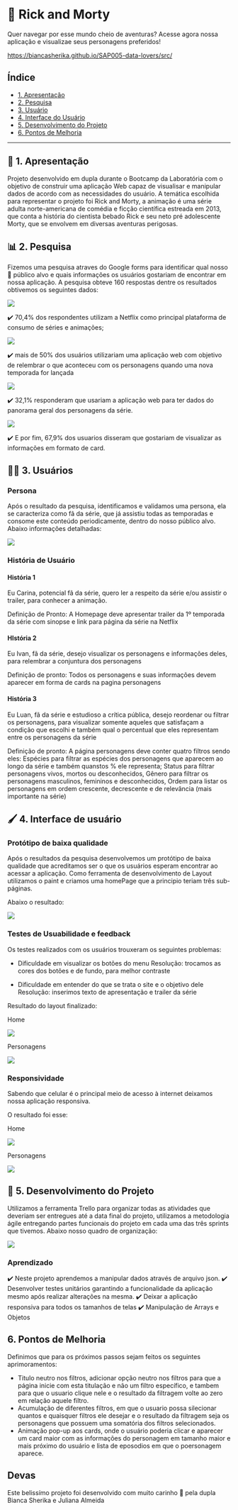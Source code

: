 # :sparkling_heart: Rick and Morty

Quer navegar por esse mundo cheio de aventuras? Acesse agora nossa aplicação e visualizae seus personagens preferidos!

https://biancasherika.github.io/SAP005-data-lovers/src/

## Índice

* [1. Apresentação](#1-apresentacao)
* [2. Pesquisa](#2-pesquisa)
* [3. Usuário](#3-usuario)
* [4. Interface do Usuário](#4-interface-do-usuario)
* [5. Desenvolvimento do Projeto](#5-desenvolvimento-do-Projeto)
* [6. Pontos de Melhoria](#7-pontos-de-melhoria)


***

## :receipt: 1. Apresentação

  Projeto desenvolvido em dupla durante o Bootcamp da Laboratória com o objetivo de construir uma aplicação Web capaz de visualisar e manipular dados de acordo com as necessidades do usuário.
  A temática escolhida para representar o projeto foi Rick and Morty, a animação é uma série adulta norte-americana de comédia e ficção científica estreada em 2013, que conta a história do cientista bebado Rick e seu neto pré adolescente Morty, que se envolvem em diversas aventuras perigosas.

## :bar_chart: 2. Pesquisa

Fizemos uma pesquisa atraves do Google forms para identificar qual nosso :dart: público alvo e quais informações os usuários gostariam de encontrar em nossa aplicação. A pesquisa obteve 160 respostas dentre os resultados obtivemos os seguintes dados:

![](/src/img/plataforma.jpeg)

:heavy_check_mark: 70,4% dos respondentes utilizam a Netflix como principal plataforma de consumo de séries e animações; 

![](/src/img/webApp.jpeg)

:heavy_check_mark: mais de 50% dos usuários utilizariam uma aplicação web com objetivo de relembrar o que aconteceu com os personagens quando uma nova temporada for lançada 

![](/src/img/panoramaGeral.png)

 :heavy_check_mark: 32,1% responderam que usariam a aplicação web para ter dados do panorama geral dos personagens da série. 
 
 ![](/src/img/cards.jpeg)
 
 :heavy_check_mark: E por fim, 67,9% dos usuarios disseram que gostariam de visualizar as informações em formato de card.

## :technologist: 3. Usuários

### Persona

Após o resultado da pesquisa, identificamos e validamos uma persona, ela se caracteriza como fã da série, que já assistiu todas as temporadas e consome este conteúdo periodicamente, dentro do nosso público alvo. Abaixo informações detalhadas:

![](/src/img/persona.jpeg)

###  História de Usuário

#### História 1
Eu Carina, potencial fã da série, quero ler a respeito da série e/ou assistir o trailer, para conhecer a animação.

Definição de Pronto: A Homepage deve apresentar trailer da 1º temporada da série com sinopse e link para página da série na Netflix


#### HIstória 2
Eu Ivan, fã da série, desejo visualizar os personagens e informações deles, para relembrar a conjuntura dos personagens

Definição de pronto: Todos os personagens e suas informações devem aparecer em forma de cards na pagina personagens

#### História 3
Eu Luan, fã da série e estudioso a crítica pública, desejo reordenar ou filtrar os personagens, para visualizar somente aqueles que satisfaçam a condição que escolhi e também qual o percentual que eles representam entre os personagens da série

Definição de pronto: A página personagens deve conter quatro filtros sendo eles: 
Espécies para filtrar as espécies dos personagens que aparecem ao longo da série e também quanstos % ele representa;
Status para filtrar personagens vivos, mortos ou desconhecidos,
Gênero para filtrar os personagens masculinos, femininos e desconhecidos,
Ordem para listar os personagens em ordem crescente, decrescente e de relevância (mais importante na série)



## :paintbrush: 4. Interface de usuário

### Protótipo de baixa qualidade

Após o resultados da pesquisa desenvolvemos um protótipo de baixa qualidade que acreditamos ser o que os usuários esperam encontrar ao acessar a aplicação. Como ferramenta de desenvolvimento de Layout utilizamos o paint e criamos uma homePage que a principio teriam três sub-páginas.

Abaixo o resultado:

![](/src/img/prototipo.jpeg)




### Testes de Usuabilidade e feedback

Os testes realizados com os usuários trouxeram os seguintes problemas:

- Dificuldade em visualizar os botões do menu
Resolução: trocamos as cores dos botões e de fundo, para melhor contraste

- Dificuldade em entender do que se trata o site e o objetivo dele
Resolução: inserimos texto de apresentação e trailer da série

Resultado do layout finalizado:

Home

![](/src/img/homedesktop.jpeg)



Personagens

![](/src/img/personadesktop.jpeg)



### Responsividade

Sabendo que celular é o principal meio de acesso à internet deixamos nossa aplicação responsiva.

O resultado foi esse:

Home

![](/src/img/homemobile.jpeg)



Personagens

![](/src/img/personamobile.jpeg)



## :rocket: 5. Desenvolvimento do Projeto

Utilizamos a ferramenta Trello para organizar todas as atividades que deveriam ser entregues até a data final do projeto, utilizamos a metodologia ágile entregando partes funcionais do projeto em cada uma das três sprints que tivemos.
Abaixo nosso quadro de organização:

![](/src/img/trello.jpeg)

### Aprendizado

:heavy_check_mark: Neste projeto aprendemos a manipular dados através de arquivo json.
:heavy_check_mark: Desenvolver testes unitários garantindo a funcionalidade da aplicação mesmo após realizar alterações na mesma.
:heavy_check_mark: Deixar a aplicação responsiva para todos os tamanhos de telas
:heavy_check_mark: Manipulação de Arrays e Objetos

## 6. Pontos de Melhoria


Definimos que para os próximos passos sejam feitos os seguintes aprimoramentos:
- Titulo neutro nos filtros, adicionar opção neutro nos filtros para que a página inicie com esta titulação e não um filtro específico, e tambem para que o usuario clique nele e o resultado da filtragem volte ao zero em relação aquele filtro.
- Acumulação de diferentes filtros, em que o usuario possa silecionar quantos e quaisquer filtros ele desejar e o resultado da filtragem seja os personagens que possuem uma somatória dos filtros selecionados.
- Animação pop-up aos cards, onde o usuário poderia clicar e aparecer um card maior com as informações do personagem em tamanho maior e mais próximo do usuário e lista de eposodios em que o poersonagem aparece.

## Devas 

Este belissímo projeto foi desenvolvido com muito carinho :smiling_face_with_three_hearts: pela dupla Bianca Sherika e Juliana Almeida
